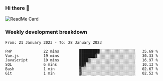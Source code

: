 ### Hi there 👋

<!--
**itzcy/itzcy** is a ✨ _special_ ✨ repository because its `README.md` (this file) appears on your GitHub profile.

Here are some ideas to get you started:

- 🔭 I’m currently working on ...
- 🌱 I’m currently learning ...
- 👯 I’m looking to collaborate on ...
- 🤔 I’m looking for help with ...
- 💬 Ask me about ...
- 📫 How to reach me: ...
- 😄 Pronouns: ...
- ⚡ Fun fact: ...
-->
![ReadMe Card](https://github-readme-stats.vercel.app/api?username=itzcy&show_icons=true&title_color=2d3198&icon_color=797cb8&text_color=24292e&bg_color=f6f8fa)

### Weekly development breakdown
<!--START_SECTION:waka-->

```text
From: 21 January 2023 - To: 28 January 2023

PHP              22 mins         █████████░░░░░░░░░░░░░░░░   35.69 %
Vue.js           19 mins         ███████▓░░░░░░░░░░░░░░░░░   30.33 %
JavaScript       10 mins         ████▒░░░░░░░░░░░░░░░░░░░░   16.97 %
SQL              6 mins          ██▓░░░░░░░░░░░░░░░░░░░░░░   10.13 %
Bash             1 min           ▓░░░░░░░░░░░░░░░░░░░░░░░░   02.67 %
Git              1 min           ▓░░░░░░░░░░░░░░░░░░░░░░░░   02.52 %
```

<!--END_SECTION:waka-->
